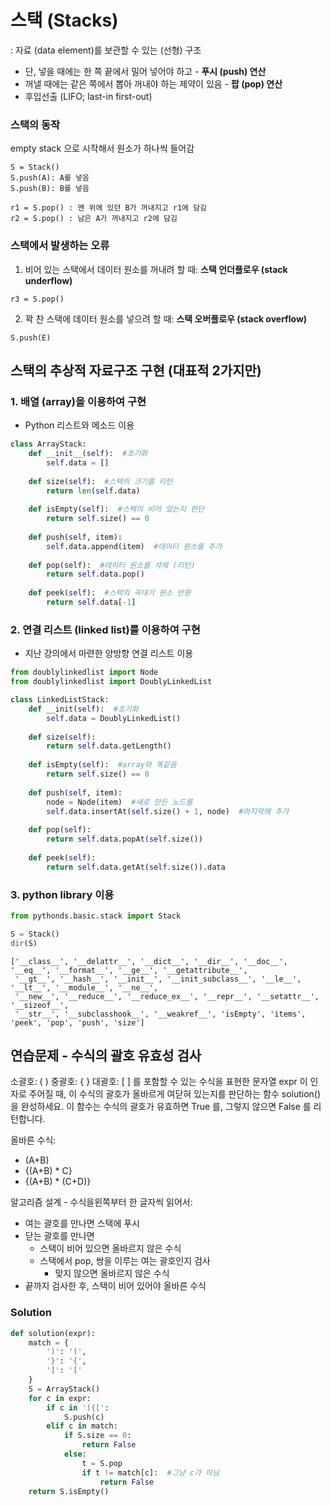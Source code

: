 # 스택 (Stacks)
: 자료 (data element)를 보관할 수 있는 (선형) 구조
- 단, 넣을 때에는 한 쪽 끝에서 밀어 넣어야 하고 - **푸시 (push) 연산**
- 꺼낼 때에는 같은 쪽에서 뽑아 꺼내야 하는 제약이 있음 - **팝 (pop) 연산**
- 후입선출 (LIFO; last-in first-out)

### 스택의 동작

empty stack 으로 시작해서 원소가 하나씩 들어감
```
S = Stack()
S.push(A): A를 넣음
S.push(B): B를 넣음

r1 = S.pop() : 맨 위에 있던 B가 꺼내지고 r1에 담김
r2 = S.pop() : 남은 A가 꺼내지고 r2에 담김
```

### 스택에서 발생하는 오류

1. 비어 있는 스택에서 데이터 원소를 꺼내려 할 때: **스택 언더플로우 (stack underflow)**
```
r3 = S.pop()
```

2. 꽉 찬 스택에 데이터 원소를 넣으려 할 때: **스택 오버플로우 (stack overflow)**
```
S.push(E)
```

## 스택의 추상적 자료구조 구현 (대표적 2가지만)

### 1. 배열 (array)을 이용하여 구현
- Python 리스트와 메소드 이용

```python
class ArrayStack:
    def __init__(self):  #초기화
        self.data = []
    
    def size(self):  #스택의 크기를 리턴
        return len(self.data)
    
    def isEmpty(self):  #스택이 비어 있는지 판단
        return self.size() == 0
    
    def push(self, item):
        self.data.append(item)  #데이터 원소를 추가
        
    def pop(self):  #데이터 원소를 삭제 (리턴)
        return self.data.pop()
    
    def peek(self):  #스택의 꼭대기 원소 반환
        return self.data[-1]
```

### 2. 연결 리스트 (linked list)를 이용하여 구현
- 지난 강의에서 마련한 양방향 연결 리스트 이용

```python
from doublylinkedlist import Node
from doublylinkedlist import DoublyLinkedList

class LinkedListStack:
    def __init(self):  #초기화
        self.data = DoublyLinkedList()
        
    def size(self): 
        return self.data.getLength()
    
    def isEmpty(self):  #array와 똑같음
        return self.size() == 0
    
    def push(self, item):
        node = Node(item)  #새로 만든 노드를
        self.data.insertAt(self.size() + 1, node)  #마지막에 추가
    
    def pop(self):
        return self.data.popAt(self.size())
    
    def peek(self):
        return self.data.getAt(self.size()).data
```

### 3. python library 이용

```python
from pythonds.basic.stack import Stack

S = Stack()
dir(S)
```
```
['__class__', '__delattr__', '__dict__', '__dir__', '__doc__', '__eq__', '__format__', '__ge__', '__getattribute__',
 '__gt__', '__hash__', '__init__', '__init_subclass__', '__le__', '__lt__', '__module__', '__ne__',
 '__new__', '__reduce__', '__reduce_ex__', '__repr__', '__setattr__', '__sizeof__',
 '__str__', '__subclasshook__', '__weakref__', 'isEmpty', 'items', 'peek', 'pop', 'push', 'size']
```

## 연습문제 - 수식의 괄호 유효성 검사

소괄호: ( )
중괄호: { }
대괄호: [ ]
를 포함할 수 있는 수식을 표현한 문자열 expr 이 인자로 주어질 때, 이 수식의 괄호가 올바르게 여닫혀 있는지를 판단하는 함수 solution() 을 완성하세요. 이 함수는 수식의 괄호가 유효하면 True 를, 그렇지 않으면 False 를 리턴합니다.

올바른 수식:
- (A+B)
- {(A+B) * C}
- {(A+B) * (C+D)}

알고리즘 설계 - 수식을왼쪽부터 한 글자씩 읽어서:
- 여는 괄호를 만나면 스택에 푸시
- 닫는 괄호를 만나면
  + 스택이 비어 있으면 올바르지 않은 수식
  + 스택에서 pop, 쌍을 이루는 여는 괄호인지 검사
    - 맞지 않으면 올바르지 않은 수식
- 끝까지 검사한 후, 스택이 비어 있어야 올바른 수식

### Solution

```python
def solution(expr):
    match = {
        ')': '(', 
        '}': '{', 
        ']': '['
    }
    S = ArrayStack()
    for c in expr:
        if c in '({[':
            S.push(c)
        elif c in match:
            if S.size == 0:
                return False
            else:
                t = S.pop
                if t != match[c]:  #그냥 c가 아님
                    return False
    return S.isEmpty()
```
